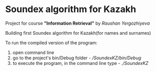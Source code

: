 <h1>Soundex algorithm for Kazakh</h1>

Project for course <b>"Information Retrieval"</b> by <i>Raushan Yergozhiyeva</i>

Building first Soundex algorithm for Kazakh(for names and surnames)

To run the compiled version of the program:
1. open command line
2. go to the project's bin/Debug folder - <i>/SoundexKZ/bin/Debug</i>
3. to execute the program, in the command line type - <i>./SoundexKZ</i>
